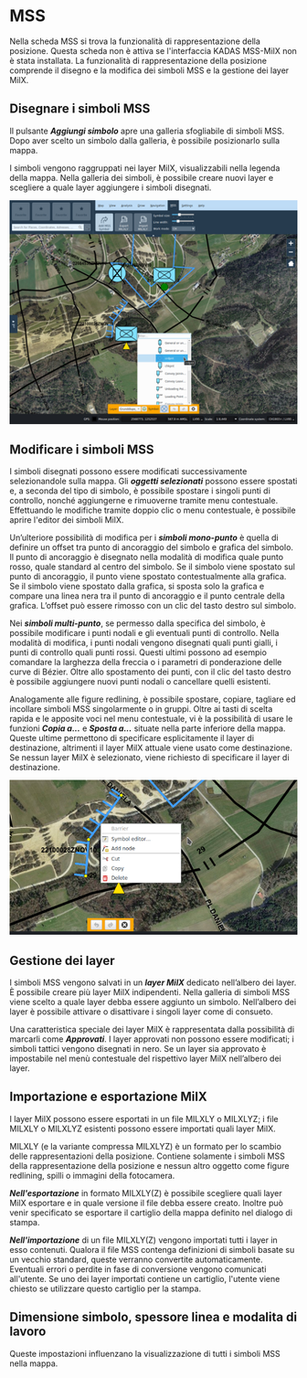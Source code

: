 # MSS

Nella scheda MSS si trova la funzionalità di rappresentazione della posizione. Questa scheda non è attiva se l'interfaccia KADAS MSS-MilX non è stata installata. La funzionalità di rappresentazione della posizione comprende il disegno e la modifica dei simboli MSS e la gestione dei layer MilX.


## <a name="sec0"></a>Disegnare i simboli MSS

Il pulsante **_Aggiungi simbolo_** apre una galleria sfogliabile di simboli MSS. Dopo aver scelto un simbolo dalla galleria, è possibile posizionarlo sulla mappa.

I simboli vengono raggruppati nei layer MilX, visualizzabili nella legenda della mappa. Nella galleria dei simboli, è possibile creare nuovi layer e scegliere a quale layer aggiungere i simboli disegnati.

<img src="/media/image10.png" />

## <a name="sec1"></a>Modificare i simboli MSS

I simboli disegnati possono essere modificati successivamente selezionandole sulla mappa. Gli **_oggetti selezionati_** possono essere spostati e, a seconda del tipo di simbolo, è possi­bile spostare i singoli punti di controllo, nonché aggiungerne e rimuoverne tramite menu contestuale. Effet­tuando le modifiche tramite doppio clic o menu contestuale, è possibile aprire l'editor dei simboli MilX.

Un’ulteriore possibilità di modifica per i **_simboli mono-punto_** è quella di definire un offset tra punto di ancoraggio del simbolo e grafica del simbolo. Il punto di ancoraggio è disegnato nella modalità di modifica quale punto rosso, quale standard al centro del simbolo. Se il simbolo viene spostato sul punto di ancoraggio, il punto viene spostato contestualmente alla grafica. Se il simbolo viene spostato dalla grafica, si sposta solo la grafica e compare una linea nera tra il punto di ancoraggio e il punto centrale della grafica. L’offset può essere rimosso con un clic del tasto destro sul simbolo.

Nei **_simboli multi-punto_**, se permesso dalla specifica del simbolo, è possibile modificare i punti nodali e gli eventuali punti di controllo. Nella modalità di modifica, i punti nodali vengono disegnati quali punti gialli, i punti di controllo quali punti rossi. Questi ultimi possono ad esempio comandare la larghezza della freccia o i parametri di ponderazione delle curve di Bézier. Oltre allo spostamento dei punti, con il clic del tasto destro è possibile aggiungere nuovi punti nodali o cancellare quelli esistenti.

Analogamente alle figure redlining, è possibile spostare, copiare, tagliare ed incollare simboli MSS singolarmente o in gruppi. Oltre ai tasti di scelta rapida e le apposite voci nel menu contestuale, vi è la possibilità di usare le funzioni **_Copia a..._** e **_Sposta a..._** situate nella parte inferiore della mappa. Queste ultime permettono di specificare esplicitamente il layer di destinazione, altrimenti il layer MilX attuale viene usato come destinazione. Se nessun layer MilX è selezionato, viene richiesto di specificare il layer di destinazione.

<img src="/media/image11.png" />

## <a name="sec2"></a>Gestione dei layer

I simboli MSS vengono salvati in un **_layer MilX_** dedicato nell’albero dei layer. È possibile creare più layer MilX indipendenti. Nella galleria di simboli MSS viene scelto a quale layer debba essere aggiunto un simbolo. Nell’albero dei layer è possibile attivare o disattivare i singoli layer come di consueto.

Una caratteristica speciale dei layer MilX è rappresentata dalla possibilità di marcarli come **_Approvati_**. I layer approvati non possono essere modificati; i simboli tattici vengono disegnati in nero. Se un layer sia approvato è impostabile nel menù contestuale del rispettivo layer MilX nell’albero dei layer.


## <a name="sec3"></a>Importazione e esportazione MilX

I layer MilX possono essere esportati in un file MILXLY o MILXLYZ; i file MILXLY o MILXLYZ esistenti possono essere importati quali layer MilX.

MILXLY (e la variante compres­sa MILXLYZ) è un formato per lo scambio delle rappresentazioni della posizione. Contiene sola­mente i simboli MSS della rappresentazione della posizione e nessun altro oggetto come figure redlining, spilli o immagini della fotocamera.

**_Nell'esportazione_** in formato MILXLY(Z) è possibile scegliere quali layer MilX esportare e in quale versione il file debba essere creato. Inoltre può venir specificato se esportare il cartiglio della mappa definito nel dialogo di stampa.

**_Nell'importazione_** di un file MILXLY(Z) vengono importati tutti i layer in esso contenuti. Qualora il file MSS contenga definizioni di simboli basate su un vecchio standard, queste verranno convertite automaticamente. Eventuali errori o perdite in fase di conversione vengono comunicati all'utente. Se uno dei layer importati contiene un cartiglio, l'utente viene chiesto se utilizzare questo cartiglio per la stampa.

## <a name="sec5"></a>Dimensione simbolo, spessore linea e modalita di lavoro

Queste impostazioni influenzano la visualizzazione di tutti i simboli MSS nella mappa.


